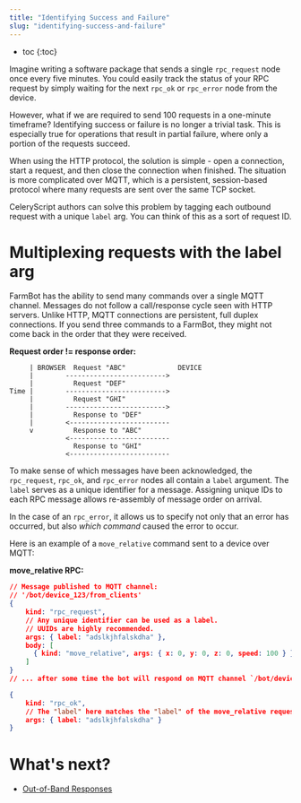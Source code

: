 ```yaml
---
title: "Identifying Success and Failure"
slug: "identifying-success-and-failure"
---
```


* toc
{:toc}

Imagine writing a software package that sends a single `rpc_request` node once every five minutes. You could easily track the status of your RPC request by simply waiting for the next `rpc_ok` or `rpc_error` node from the device.

However, what if we are required to send 100 requests in a one-minute timeframe? Identifying success or failure is no longer a trivial task. This is especially true for operations that result in partial failure, where only a portion of the requests succeed.

When using the HTTP protocol, the solution is simple - open a connection, start a request, and then close the connection when finished. The situation is more complicated over MQTT, which is a persistent, session-based protocol where many requests are sent over the same TCP socket.

CeleryScript authors can solve this problem by tagging each outbound request with a unique `label` arg. You can think of this as a sort of request ID.

# Multiplexing requests with the label arg

FarmBot has the ability to send many commands over a single MQTT channel. Messages do not follow a call/response cycle seen with HTTP servers. Unlike HTTP, MQTT connections are persistent, full duplex connections. If you send three commands to a FarmBot, they might not come back in the order that they were received.


__Request order != response order:__

```text
     | BROWSER  Request "ABC"             DEVICE
     |        ------------------------->
     |          Request "DEF"
Time |        ------------------------->
     |          Request "GHI"
     |        ------------------------->
     |          Response to "DEF"
     |        <-------------------------
     v          Response to "ABC"
              <-------------------------
                Response to "GHI"
              <-------------------------
```

To make sense of which messages have been acknowledged, the `rpc_request`, `rpc_ok`, and `rpc_error` nodes all contain a `label` argument. The `label` serves as a unique identifier for a message. Assigning unique IDs to each RPC message allows re-assembly of message order on arrival.

In the case of an `rpc_error`, it allows us to specify not only that an error has occurred, but also *which command* caused the error to occur.

Here is an example of a `move_relative` command sent to a device over MQTT:


__move_relative RPC:__

```json
// Message published to MQTT channel:
// '/bot/device_123/from_clients'
{
    kind: "rpc_request",
    // Any unique identifier can be used as a label.
    // UUIDs are highly recommended.
    args: { label: "adslkjhfalskdha" },
    body: [
      { kind: "move_relative", args: { x: 0, y: 0, z: 0, speed: 100 } }
    ]
}
// ... after some time the bot will respond on MQTT channel `/bot/device_123/from_device`

{
    kind: "rpc_ok",
    // The "label" here matches the "label" of the move_relative request (shown above).
    args: { label: "adslkjhfalskdha" }
}
```


# What's next?

 * [Out-of-Band Responses](out-of-band-responses.md)

